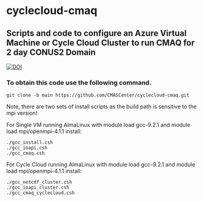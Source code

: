 # cyclecloud-cmaq

## Scripts and code to configure an Azure Virtual Machine or Cycle Cloud Cluster to run CMAQ for 2 day CONUS2 Domain


[![DOI](https://zenodo.org/badge/DOI/10.5281/zenodo.10694324.svg)](https://doi.org/10.5281/zenodo.10694324)



### To obtain this code use the following command.

```
git clone -b main https://github.com/CMASCenter/cyclecloud-cmaq.git
```

Note, there are two sets of install scripts as the build path is sensitive to the mpi version!

For Single VM running AlmaLinux with module load gcc-9.2.1  and module load mpi/openmpi-4.1.1  install:

```
./gcc_install.csh
./gcc_ioapi.csh
./gcc_cmaq.csh
```

For Cycle Cloud running AlmaLinux with module load gcc-9.2.1 and module load mpi/openmpi-4.1.1 install:

```
./gcc_netcdf_cluster.csh
./gcc_ioapi_cluster.csh
./gcc_cmaq_cyclecloud.csh
```


